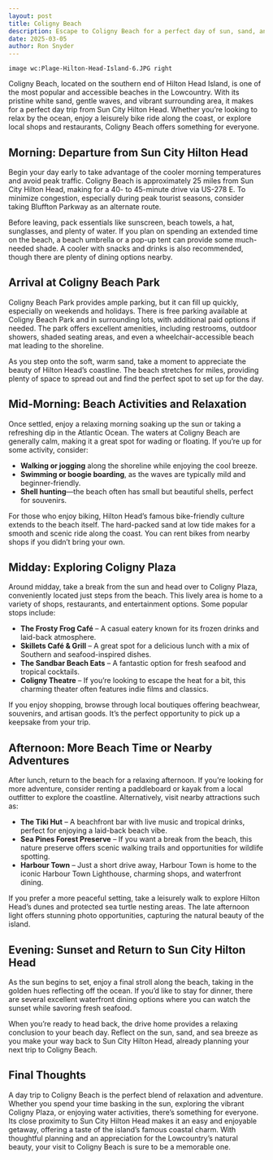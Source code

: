 ```yaml
---
layout: post
title: Coligny Beach
description: Escape to Coligny Beach for a perfect day of sun, sand, and surf just a short drive from Sun City Hilton Head. Enjoy relaxing by the ocean, exploring the lively Coligny Plaza, and indulging in fresh seafood, making for a refreshing coastal getaway.
date: 2025-03-05
author: Ron Snyder
---
```


`image wc:Plage-Hilton-Head-Island-6.JPG right`

Coligny Beach, located on the southern end of Hilton Head Island, is one of the most popular and accessible beaches in the Lowcountry. With its pristine white sand, gentle waves, and vibrant surrounding area, it makes for a perfect day trip from Sun City Hilton Head. Whether you’re looking to relax by the ocean, enjoy a leisurely bike ride along the coast, or explore local shops and restaurants, Coligny Beach offers something for everyone.

## Morning: Departure from Sun City Hilton Head
Begin your day early to take advantage of the cooler morning temperatures and avoid peak traffic. Coligny Beach is approximately 25 miles from Sun City Hilton Head, making for a 40- to 45-minute drive via US-278 E. To minimize congestion, especially during peak tourist seasons, consider taking Bluffton Parkway as an alternate route.

Before leaving, pack essentials like sunscreen, beach towels, a hat, sunglasses, and plenty of water. If you plan on spending an extended time on the beach, a beach umbrella or a pop-up tent can provide some much-needed shade. A cooler with snacks and drinks is also recommended, though there are plenty of dining options nearby.

## Arrival at Coligny Beach Park
Coligny Beach Park provides ample parking, but it can fill up quickly, especially on weekends and holidays. There is free parking available at Coligny Beach Park and in surrounding lots, with additional paid options if needed. The park offers excellent amenities, including restrooms, outdoor showers, shaded seating areas, and even a wheelchair-accessible beach mat leading to the shoreline.

As you step onto the soft, warm sand, take a moment to appreciate the beauty of Hilton Head’s coastline. The beach stretches for miles, providing plenty of space to spread out and find the perfect spot to set up for the day.

## Mid-Morning: Beach Activities and Relaxation
Once settled, enjoy a relaxing morning soaking up the sun or taking a refreshing dip in the Atlantic Ocean. The waters at Coligny Beach are generally calm, making it a great spot for wading or floating. If you’re up for some activity, consider:
- **Walking or jogging** along the shoreline while enjoying the cool breeze.
- **Swimming or boogie boarding**, as the waves are typically mild and beginner-friendly.
- **Shell hunting**—the beach often has small but beautiful shells, perfect for souvenirs.

For those who enjoy biking, Hilton Head’s famous bike-friendly culture extends to the beach itself. The hard-packed sand at low tide makes for a smooth and scenic ride along the coast. You can rent bikes from nearby shops if you didn’t bring your own.

## Midday: Exploring Coligny Plaza
Around midday, take a break from the sun and head over to Coligny Plaza, conveniently located just steps from the beach. This lively area is home to a variety of shops, restaurants, and entertainment options. Some popular stops include:
- **The Frosty Frog Café** – A casual eatery known for its frozen drinks and laid-back atmosphere.
- **Skillets Café & Grill** – A great spot for a delicious lunch with a mix of Southern and seafood-inspired dishes.
- **The Sandbar Beach Eats** – A fantastic option for fresh seafood and tropical cocktails.
- **Coligny Theatre** – If you’re looking to escape the heat for a bit, this charming theater often features indie films and classics.

If you enjoy shopping, browse through local boutiques offering beachwear, souvenirs, and artisan goods. It’s the perfect opportunity to pick up a keepsake from your trip.

## Afternoon: More Beach Time or Nearby Adventures
After lunch, return to the beach for a relaxing afternoon. If you’re looking for more adventure, consider renting a paddleboard or kayak from a local outfitter to explore the coastline. Alternatively, visit nearby attractions such as:
- **The Tiki Hut** – A beachfront bar with live music and tropical drinks, perfect for enjoying a laid-back beach vibe.
- **Sea Pines Forest Preserve** – If you want a break from the beach, this nature preserve offers scenic walking trails and opportunities for wildlife spotting.
- **Harbour Town** – Just a short drive away, Harbour Town is home to the iconic Harbour Town Lighthouse, charming shops, and waterfront dining.

If you prefer a more peaceful setting, take a leisurely walk to explore Hilton Head’s dunes and protected sea turtle nesting areas. The late afternoon light offers stunning photo opportunities, capturing the natural beauty of the island.

## Evening: Sunset and Return to Sun City Hilton Head
As the sun begins to set, enjoy a final stroll along the beach, taking in the golden hues reflecting off the ocean. If you’d like to stay for dinner, there are several excellent waterfront dining options where you can watch the sunset while savoring fresh seafood.

When you’re ready to head back, the drive home provides a relaxing conclusion to your beach day. Reflect on the sun, sand, and sea breeze as you make your way back to Sun City Hilton Head, already planning your next trip to Coligny Beach.

## Final Thoughts
A day trip to Coligny Beach is the perfect blend of relaxation and adventure. Whether you spend your time basking in the sun, exploring the vibrant Coligny Plaza, or enjoying water activities, there’s something for everyone. Its close proximity to Sun City Hilton Head makes it an easy and enjoyable getaway, offering a taste of the island’s famous coastal charm. With thoughtful planning and an appreciation for the Lowcountry’s natural beauty, your visit to Coligny Beach is sure to be a memorable one.
